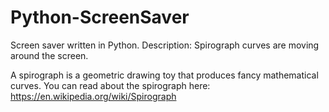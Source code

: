 # Python-ScreenSaver
Screen saver written in Python.
Description: Spirograph curves are moving around the screen.

A spirograph is a geometric drawing toy that produces fancy mathematical curves. 
You can read about the spirograph here: https://en.wikipedia.org/wiki/Spirograph
